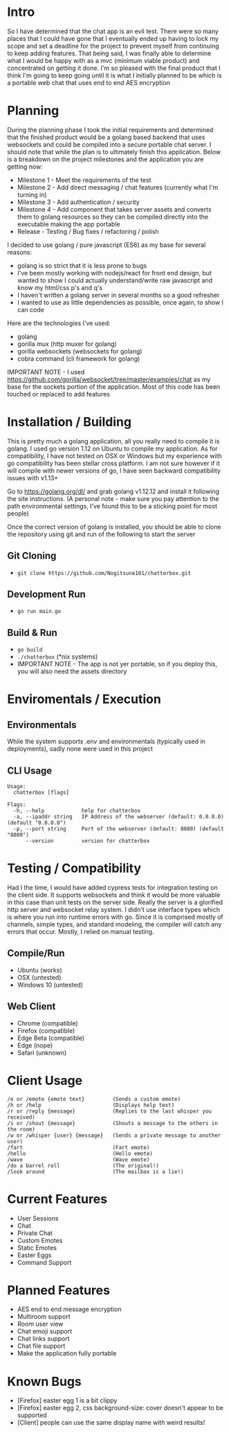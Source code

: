 # Intro #
So I have determined that the chat app is an evil test.  There were so many places that I could have gone that I eventually ended up having to lock my scope and set a deadline for the project to prevent myself from continuing to keep adding features.  That being said, I was finally able to determine what I would be happy with as a mvc (minimum viable product) and concentrated on getting it done.  I'm so pleased with  the final product that I think I'm going to keep going until it is what I initially planned to be which is a portable web chat that uses end to end AES encryption

# Planning #
During the planning phase I took the initial requirements and determined that the finished product would be a golang based backend that uses websockets and could be compiled into a secure portable chat server.  I should note that while the plan is to ultimately finish this application.  Below is a breakdown on the project milestones and the application you are getting now:

- Milestone 1 - Meet the requirements of the test
- Milestone 2 - Add direct messaging / chat features (currently what I'm turning in) 
- Milestone 3 - Add authentication / security
- Milestone 4 - Add component that takes server assets and converts them to golang resources so they can be compiled directly into the executable making the app portable
- Release - Testing / Bug fixes / refactoring / polish

I decided to use golang / pure javascript (ES6) as my base for several reasons:
- golang is so strict that it is less prone to bugs
- I've been mostly working with nodejs/react for front end design, but wanted to show I could actually understand/write raw javascript and know my html/css p's and q's
- I haven't written a golang server in several months so a good refresher
- I wanted to use as little dependencies as possible, once again, to show I can code

Here are the technologies I've used:
- golang
- gorilla mux (http muxer for golang)
- gorilla websockets (websockets for golang)
- cobra command (cli framework for golang)

IMPORTANT NOTE - I used https://github.com/gorilla/websocket/tree/master/examples/chat as my base for the sockets portion of the application. Most of this code has been touched or replaced to add features

# Installation / Building #
This is pretty much a golang application, all you really need to compile it is golang. I used go version 1.12 on Ubuntu to compile my application.  As for compatibility, I have not tested on OSX or Windows but my experience with go compatibility has been stellar cross platform.  I am not sure however if it will compile with newer versions of go, I have seen backward compatibility issues with v1.13+

Go to https://golang.org/dl/ and grab golang v1.12.12 and install it following the site instructions. (A personal note - make sure you pay attention to the path environmental settings, I've found this to be a sticking point for most people)

Once the correct version of golang is installed, you should be able to clone the repository using git and run of the following to start the server

## Git Cloning ##
- `git clone https://github.com/Nogitsune101/chatterbox.git`

## Development Run ##
 - `go run main.go`

## Build & Run ##
 - `go build`
 - `./chatterbox` (*nix systems)
 - IMPORTANT NOTE - The app is not yer portable, so if you deploy this, you will also need the assets directory

# Enviromentals / Execution #

## Environmentals ##
While the system supports .env and environmentals (typically used in deployments), sadly none were used in this project

## CLI Usage ##
```
Usage:
  chatterbox [flags]

Flags:
  -h, --help            help for chatterbox
  -a, --ipaddr string   IP Address of the webserver (default: 0.0.0.0) (default "0.0.0.0")
  -p, --port string     Port of the webserver (default: 8080) (default "8080")
      --version         version for chatterbox
```

# Testing / Compatibility #
Had I the time, I would have added cypress tests for integration testing on the client side. It supports websockets and think it would be more valuable in this case than unit tests on the server side.  Really the server is a glorified http server and websocket relay system.  I didn't use interface types which is where you run into runtime errors with go.  Since it is comprised mostly of channels, simple types, and standard modeling, the compiler will catch any errors that occur.  Mostly, I relied on manual testing.

## Compile/Run ##
- Ubuntu (works)
- OSX (untested)
- Windows 10 (untested)

## Web Client ##
- Chrome (compatible)
- Firefox (compatible)
- Edge Beta (compatible)
- Edge (nope)
- Safari (unknown)

# Client Usage #
```
/e or /emote {emote text}         (Sends a custom emote)
/h or /help                       (Displays help text)
/r or /reply {message}            (Replies to the last whisper you received)
/s or /shout {message}            (Shouts a message to the others in the room)
/w or /whisper {user} {message}   (Sends a private message to another user)
/fart                             (Fart emote)
/hello                            (Hello emote)
/wave                             (Wave emote)
/do a barrel roll                 (The original!)
/look around                      (The mailbox is a lie!)
```

# Current Features #
- User Sessions
- Chat
- Private Chat
- Custom Emotes
- Static Emotes
- Easter Eggs
- Command Support

# Planned Features # 
- AES end to end message encryption
- Multiroom support
- Room user view
- Chat emoji support
- Chat links support
- Chat file support
- Make the application fully portable

# Known Bugs #
- [Firefox] easter egg 1 is a bit clippy
- [Firefox] easter egg 2, css background-size: cover doesn't appear to be supported
- [Client] people can use the same display name with weird results!
